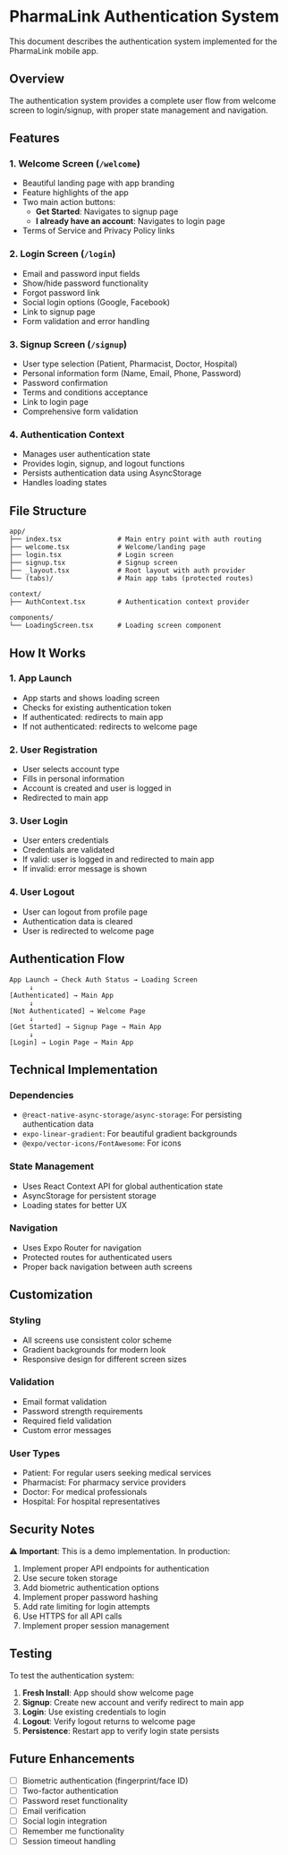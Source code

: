 # PharmaLink Authentication System

This document describes the authentication system implemented for the PharmaLink mobile app.

## Overview

The authentication system provides a complete user flow from welcome screen to login/signup, with proper state management and navigation.

## Features

### 1. Welcome Screen (`/welcome`)
- Beautiful landing page with app branding
- Feature highlights of the app
- Two main action buttons:
  - **Get Started**: Navigates to signup page
  - **I already have an account**: Navigates to login page
- Terms of Service and Privacy Policy links

### 2. Login Screen (`/login`)
- Email and password input fields
- Show/hide password functionality
- Forgot password link
- Social login options (Google, Facebook)
- Link to signup page
- Form validation and error handling

### 3. Signup Screen (`/signup`)
- User type selection (Patient, Pharmacist, Doctor, Hospital)
- Personal information form (Name, Email, Phone, Password)
- Password confirmation
- Terms and conditions acceptance
- Link to login page
- Comprehensive form validation

### 4. Authentication Context
- Manages user authentication state
- Provides login, signup, and logout functions
- Persists authentication data using AsyncStorage
- Handles loading states

## File Structure

```
app/
├── index.tsx              # Main entry point with auth routing
├── welcome.tsx            # Welcome/landing page
├── login.tsx              # Login screen
├── signup.tsx             # Signup screen
├── _layout.tsx            # Root layout with auth provider
└── (tabs)/                # Main app tabs (protected routes)

context/
├── AuthContext.tsx        # Authentication context provider

components/
└── LoadingScreen.tsx      # Loading screen component
```

## How It Works

### 1. App Launch
- App starts and shows loading screen
- Checks for existing authentication token
- If authenticated: redirects to main app
- If not authenticated: redirects to welcome page

### 2. User Registration
- User selects account type
- Fills in personal information
- Account is created and user is logged in
- Redirected to main app

### 3. User Login
- User enters credentials
- Credentials are validated
- If valid: user is logged in and redirected to main app
- If invalid: error message is shown

### 4. User Logout
- User can logout from profile page
- Authentication data is cleared
- User is redirected to welcome page

## Authentication Flow

```
App Launch → Check Auth Status → Loading Screen
     ↓
[Authenticated] → Main App
     ↓
[Not Authenticated] → Welcome Page
     ↓
[Get Started] → Signup Page → Main App
     ↓
[Login] → Login Page → Main App
```

## Technical Implementation

### Dependencies
- `@react-native-async-storage/async-storage`: For persisting authentication data
- `expo-linear-gradient`: For beautiful gradient backgrounds
- `@expo/vector-icons/FontAwesome`: For icons

### State Management
- Uses React Context API for global authentication state
- AsyncStorage for persistent storage
- Loading states for better UX

### Navigation
- Uses Expo Router for navigation
- Protected routes for authenticated users
- Proper back navigation between auth screens

## Customization

### Styling
- All screens use consistent color scheme
- Gradient backgrounds for modern look
- Responsive design for different screen sizes

### Validation
- Email format validation
- Password strength requirements
- Required field validation
- Custom error messages

### User Types
- Patient: For regular users seeking medical services
- Pharmacist: For pharmacy service providers
- Doctor: For medical professionals
- Hospital: For hospital representatives

## Security Notes

⚠️ **Important**: This is a demo implementation. In production:

1. Implement proper API endpoints for authentication
2. Use secure token storage
3. Add biometric authentication options
4. Implement proper password hashing
5. Add rate limiting for login attempts
6. Use HTTPS for all API calls
7. Implement proper session management

## Testing

To test the authentication system:

1. **Fresh Install**: App should show welcome page
2. **Signup**: Create new account and verify redirect to main app
3. **Login**: Use existing credentials to login
4. **Logout**: Verify logout returns to welcome page
5. **Persistence**: Restart app to verify login state persists

## Future Enhancements

- [ ] Biometric authentication (fingerprint/face ID)
- [ ] Two-factor authentication
- [ ] Password reset functionality
- [ ] Email verification
- [ ] Social login integration
- [ ] Remember me functionality
- [ ] Session timeout handling 